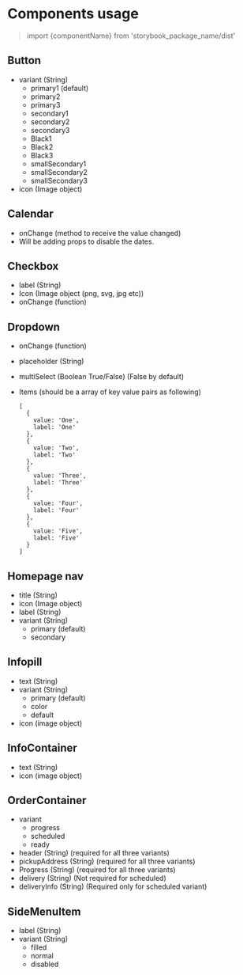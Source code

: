 <h1>Components usage</h1>

  > import {componentName} from 'storybook_package_name/dist'

<h2>Button</h2>

- variant (String)
  - primary1 (default)
  - primary2
  - primary3
  - secondary1
  - secondary2
  - secondary3
  - Black1
  - Black2
  - Black3
  - smallSecondary1
  - smallSecondary2
  - smallSecondary3
- icon (Image object)

<h2>Calendar</h2>

- onChange (method to receive the value changed)
- Will be adding props to disable the dates.

<h2>Checkbox</h2>

- label (String)
- Icon (Image object (png, svg, jpg etc))
- onChange (function)

<h2>Dropdown</h2>

- onChange (function)
- placeholder (String)
- multiSelect (Boolean True/False) (False by default)
- Items (should be a array of key value pairs as following)

  ```
  [
    {
      value: 'One',
      label: 'One'
    },
    {
      value: 'Two',
      label: 'Two'
    },
    {
      value: 'Three',
      label: 'Three'
    },
    {
      value: 'Four',
      label: 'Four'
    },
    {
      value: 'Five',
      label: 'Five'
    }
  ]
  ```

<h2>Homepage nav</h2>

- title (String)
- icon (Image object)
- label (String)
- variant (String)
  - primary (default)
  - secondary

<h2>Infopill</h2>

- text (String)
- variant (String)
  - primary (default)
  - color
  - default
- icon (image object)

<h2>InfoContainer</h2>

- text (String)
- icon (image object)

<h2>OrderContainer</h2>

- variant
  - progress
  - scheduled
  - ready
- header (String) (required for all three variants)
- pickupAddress (String) (required for all three variants)
- Progress (String) (required for all three variants)
- delivery (String) (Not required for scheduled)
- deliveryInfo (String) (Required only for scheduled variant)

<h2>SideMenuItem</h2>

- label (String)
- variant (String)
  - filled
  - normal
  - disabled